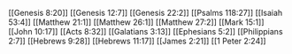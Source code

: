 [[Genesis 8:20]]
[[Genesis 12:7]]
[[Genesis 22:2]]
[[Psalms 118:27]]
[[Isaiah 53:4]]
[[Matthew 21:1]]
[[Matthew 26:1]]
[[Matthew 27:2]]
[[Mark 15:1]]
[[John 10:17]]
[[Acts 8:32]]
[[Galatians 3:13]]
[[Ephesians 5:2]]
[[Philippians 2:7]]
[[Hebrews 9:28]]
[[Hebrews 11:17]]
[[James 2:21]]
[[1 Peter 2:24]]
